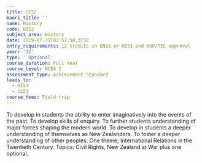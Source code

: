 ```yaml
---
title: HIS2
maori_title: ''
name: History
code: HIS2
subject_area: History
date: 2019-07-31T02:57:58.373Z
entry_requirements: 12 Credits in ENG1 or HIS1 and HOF/TIC approval
year: '12'
type: ' Optional'
course_duration: Full Year
course_level: NCEA 2
assessment_type: Achievement Standard
leads_to:
  - HIS3
  - CLS3
course_fees: Field trip
---
```

To develop in students the ability to enter imaginatively into the events of the past. To develop skills of enquiry. To further students understanding of major forces shaping the modern world. To develop in students a deeper understanding of themselves as New Zealanders. To foster a deeper understanding of other peoples. One theme; International Relations in the Twentieth Century. Topics: Civil Rights, New Zealand at War plus one optional.
